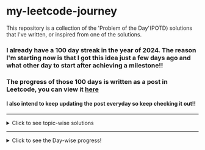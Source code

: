 # my-leetcode-journey
This repository is a collection of the 'Problem of the Day'(POTD) solutions that I've written, or inspired from one of the solutions.

### I already have a 100 day streak in the year of 2024. The reason I'm starting now is that I got this idea just a few days ago and what other day to start after achieving a milestone!!
### The progress of those 100 days is written as a post in Leetcode, you can view it [here](https://leetcode.com/discuss/general-discussion/4658085/To-get-the-Leetcode-Laptop-sleeve.)

#### I also intend to keep updating the post everyday so keep checking it out!!

---

<details>
  <summary>Click to see topic-wise solutions</summary>
  <p>

  - [Array](Topics/Array.md)
  - [Greedy](Topics/Greedy.md)
  - [Monotonic Stack](Topics/Monotonic%20Stack.md)
  - [Queue](Topics/Queue.md)
  - [Simulation](Topics/Simulation.md)
  - [Sorting](Topics/Sorting.md)
  - [Stack](Topics/Stack.md)
  - [String](Topics/String.md)
  - [Tree](Topics/Tree.md)
  - [Binary Tree](Topics/Binary%20Tree.md)
  - [Breadth First Search](Topics/Breadth-First-Search.md)
  - [Depth First Search](Topics/Depth-First-Search.md)
  - [Matrix](Topics/Matrix.md)
  - [Union-Find](Topics/Union-Find.md)

  </p>
</details>

---
<details>
  <summary>Click to see the Day-wise progress!</summary>
  <p>

- Day 101: 
  - Problem: [1700. Number of Students Unable to Eat Lunch (Easy)](https://leetcode.com/problems/number-of-students-unable-to-eat-lunch/description/)
  - Solution: [cpp solution](Year/2024/April/1700_Number_of_Students_Unable_to_Eat_Lunch_(Easy).cpp)
  - Topics: Array, Stack, Queue, Simulation

- Day 102:
  - Problem: [2073 Time needed to buy tickets (Easy)](https://leetcode.com/problems/time-needed-to-buy-tickets/)
  - Solution: [cpp solution](Year/2024/April/2073_Time_Needed_to_buy_tickets_(Easy).cpp)
  - Topics: Array, Queue, Simulation
  
- Day 103:
  - Problem: [950. Reveal Cards In Increasing Order (Medium)](https://leetcode.com/problems/reveal-cards-in-increasing-order/description/)
  - Solution: [cpp solution](Year/2024/April/950_Reveal_Cards_In_Increasing_Order_(Medium).cpp)
  - Topics: Array, Queue, Sorting, Simulation

- Day 104:
  - Problem: [402. Remove K Digits (Medium)](https://leetcode.com/problems/remove-k-digits/description/)
  - Solution: [cpp solution](Year/2024/April/402_Remove_K_Digits_(Medium).cpp)
  - Topics: String, Stack, Greedy, Monotonic Stack

- Day 105:
  - Problem: [85. Maximal Rectangle (Hard)](https://leetcode.com/problems/maximal-rectangle/?envType=daily-question&envId=2024-04-13)
  - Solution: [cpp solution](Year/2024/April/85_Maximal_Rectangle_(Hard).cpp)
  - Topics: Array, Dynamic Programming, Stack, Matrix, Monotonic Stack

- Day 106:
  - Problem: [404. Sum of Left Leaves (Easy)](https://leetcode.com/problems/sum-of-left-leaves/description/)
  - Solution: [cpp solution](Year/2024/April/404_Sum_Of_Left_Leaves_(Easy).cpp)
  - Topics: Tree, Depth-First-Search, Breadth-First-Search, Binary Tree

- Day 107:
  - Problem: [129. Sum Root to Leaf Nodes (Medium)](https://leetcode.com/problems/sum-root-to-leaf-numbers/description/)
  - Solution: [cpp solution](Year/2024/April/129_Sum_Root_to_Leaf_Node_(Medium).cpp)
  - Topics: Tree, Depth-First-Search, Binary Tree

- Day 108:
  - Problem: [623. Add one Row to the Tree (Medium)](https://leetcode.com/problems/add-one-row-to-tree/description/)
  - Solution: [cpp solution](Year/2024/April/623_Add_One_Row_To_Tree_(Medium).cpp)
  - Topics: Tree, Depth-First-Search, Breadth-First-Search, Binary Tree

- Day 109:
  - Problem: [988 Smallest String From Leaf (Medium)](https://leetcode.com/problems/smallest-string-starting-from-leaf/)
  - Solution: [cpp solution](Year/2024/April/988_Smallest_String_From_Leaf_(Medium).cpp)
  - Topics: String, Tree, Depth-First-Search, Binary Tree

- Day 110:
  - Problem: [456 Island Perimeter (Easy)](https://leetcode.com/problems/island-perimeter/description/)
  - Solution: [cpp solution](Year/2024/April/456_Island_Perimeter_(Easy).cpp)
  - Topics: Array, Matrix, Depth-First-Search, Breadth-First-Search

- Day 111:
  - Problem: [200 Count Islands (Medium)](https://leetcode.com/problems/number-of-islands/description/)
  - Solution: [cpp solution](Year/2024/April/200_Count_Islands_(Medium).cpp)
  - Topics: Array, Depth-First-Search, Breadth-First-Search, Matrix, Union-Find

- Day 112:
  - Problem: [1992 Find all groups of FarmLand (Medium)](https://leetcode.com/problems/find-all-groups-of-farmland/description/)
  - Solution: [cpp solution](Year/2024/April/1992_Find_All_Groups_Of_FarmLand_(Medium).cpp)
  - Topics: Array, Matrix, Depth-First-Search, Breadth-First-Search

- Day 113:
  - Problem: [1971 Find if path exists in Graph (Easy)](https://leetcode.com/problems/find-if-path-exists-in-graph/)
  - Solution: [cpp solution](Year/2024/April/1971_Find_If_Path_Exists_In_Graph_(Easy).cpp)
  - Topics: Graph, Union-Find, Depth-First-Search, Breadth-First-Search

- Day 114:
  - Problem: [152 Maximum Product Subarray (Medium)](https://leetcode.com/problems/maximum-product-subarray/description/)
  - Solution: [cpp solution](Year/2024/April/152_Maximum_Product_Subarray_(Medium).cpp)
  - Topics: Array, Dynamic-Programming

- Day 115:
  - Problem: [310 Minimum Height Trees (Medium)](https://leetcode.com/problems/minimum-height-trees/description/)
  - Solution: [cpp solution](Year/2024/April/310_Minimum_Height_Trees_(Medium).cpp)
  - Topics: Graph, Depth-First-Search, Breadth-First-Search, Topological-Sort

- Day 116:
  - Problem: [1137 Nth Tribonacci Number (Easy)](https://leetcode.com/problems/n-th-tribonacci-number/)
  - Solution: [cpp solution](Year/2024/April/1137_Nth_Tribonacci_Number_(Easy).cpp)
  - Topics: Math, Dynamic-Programming, Memoization

- Day 117:
  - Problem: [2370 Longest Ideal Subsequence (Medium)](https://leetcode.com/problems/longest-ideal-subsequence/)
  - Solution: [cpp solution](Year/2024/April/2370_Longest_Ideal_Subsequence_(Medium).cpp)
  - Topics: String, Hash-Table, Dynamic-Programming

- Day 118:
  - Problem: [1289 Minimum Falling Path Sum II (Hard)](https://leetcode.com/problems/minimum-falling-path-sum-ii/)
  - Solution: [cpp solution](Year/2024/April/1289_Minimum_Falling_Path_Sum_II_(Hard).cpp)
  - Topics: Array, Dynamic-Programming, Matrix

  </p>
</details>